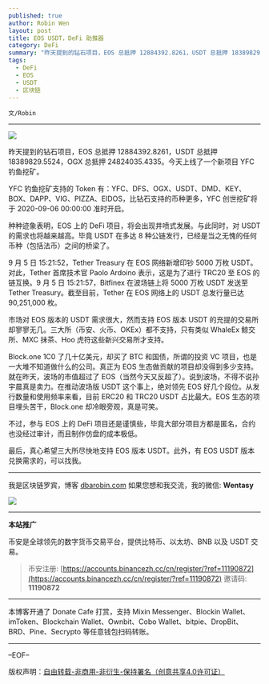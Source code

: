 ```yaml
---
published: true
author: Robin Wen
layout: post
title: EOS USDT，DeFi 助推器
category: DeFi
summary: "昨天提到的钻石项目，EOS 总抵押 12884392.8261，USDT 总抵押 18389829.5524，OGX 总抵押 24824035.4335。今天上线了一个新项目 YFC 钓鱼挖矿。YFC 钓鱼挖矿支持的 Token 有：YFC、DFS、OGX、USDT、DMD、KEY、BOX、DAPP、VIG、PIZZA、EIDOS，比钻石支持的币种更多，YFC 创世挖矿将于 2020-09-06 00:00:00 准时开启。不过，参与 EOS 上的 DeFi 项目还是谨慎些，毕竟大部分项目方都是匿名，合约也没经过审计，而且制作仿盘的成本极低。最后，真心希望三大所尽快地支持 EOS 版本 USDT。有 EOS USDT 版本兑换需求的，可以找我。"
tags:
  - DeFi
  - EOS
  - USDT
  - 区块链
---
```


`文/Robin`

***

![](https://cdn.dbarobin.com/lhalt2b.png)

昨天提到的钻石项目，EOS 总抵押 12884392.8261，USDT 总抵押 18389829.5524，OGX 总抵押 24824035.4335。今天上线了一个新项目 YFC 钓鱼挖矿。

YFC 钓鱼挖矿支持的 Token 有：YFC、DFS、OGX、USDT、DMD、KEY、BOX、DAPP、VIG、PIZZA、EIDOS，比钻石支持的币种更多，YFC 创世挖矿将于 2020-09-06 00:00:00 准时开启。

种种迹象表明，EOS 上的 DeFi 项目，将会出现井喷式发展。与此同时，对 USDT 的需求也将越来越高。毕竟 USDT 在多达 8 种公链发行，已经是当之无愧的任何币种（包括法币）之间的桥梁了。

9 月 5 日 15:21:52，Tether Treasury 在 EOS 网络新增印钞 5000 万枚 USDT。对此，Tether 首席技术官 Paolo Ardoino 表示，这是为了进行 TRC20 至 EOS 的链互换。9 月 5 日 15:21:57，Bitfinex 在波场链上将 5000 万枚 USDT 发送至 Tether Treasury。截至目前，Tether 在 EOS 网络上的 USDT 总发行量已达 90,251,000 枚。

市场对 EOS 版本的 USDT 需求很大，然而支持 EOS 版本 USDT 的充提的交易所却寥寥无几。三大所（币安、火币、OKEx）都不支持，只有类似 WhaleEx 鲸交所、MXC 抹茶、Hoo 虎符这些新兴交易所才支持。

Block.one 1C0 了几十亿美元，却买了 BTC 和国债，所谓的投资 VC 项目，也是一大堆不知道做什么的公司。真正为 EOS 生态做贡献的项目却没得到多少支持。就在昨天，波场的市值超过了 EOS（当然今天又反超了）。说到波场，不得不说孙宇晨真是卖力。在推动波场版 USDT 这个事上，绝对领先 EOS 好几个段位。从发行数量和使用频率来看，目前 ERC20 和 TRC20 USDT 占比最大。EOS 生态的项目埋头苦干，Block.one 却冷眼旁观，真是可笑。

不过，参与 EOS 上的 DeFi 项目还是谨慎些，毕竟大部分项目方都是匿名，合约也没经过审计，而且制作仿盘的成本极低。

最后，真心希望三大所尽快地支持 EOS 版本 USDT。此外，有 EOS USDT 版本兑换需求的，可以找我。

***

我是区块链罗宾，博客 [dbarobin.com](https://dbarobin.com/)
如果您想和我交流，我的微信: **Wentasy**

![](https://cdn.dbarobin.com/v4yywe2.png)

***

**本站推广**

币安是全球领先的数字货币交易平台，提供比特币、以太坊、BNB 以及 USDT 交易。

> 币安注册: [https://accounts.binancezh.cc/cn/register/?ref=11190872](https://accounts.binancezh.cc/cn/register/?ref=11190872)
> 邀请码: **11190872**

***

本博客开通了 Donate Cafe 打赏，支持 Mixin Messenger、Blockin Wallet、imToken、Blockchain Wallet、Ownbit、Cobo Wallet、bitpie、DropBit、BRD、Pine、Secrypto 等任意钱包扫码转账。

<center>
    <div class="--donate-button"
         data-button-id="f8b9df0d-af9a-460d-8258-d3f435445075"
    ></div>
</center>

***

–EOF–

版权声明：[自由转载-非商用-非衍生-保持署名（创意共享4.0许可证）](http://creativecommons.org/licenses/by-nc-nd/4.0/deed.zh)